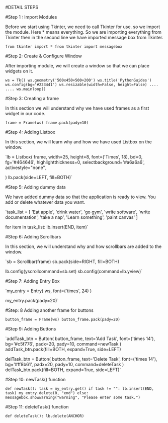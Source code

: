 #DETAIL STEPS


#Step 1 : Import Modules

Before we start using Tkinter, we need to call Tkinter for use. 
so we import the module. Here * means everything. 
So we are importing everything from Tkinter then in the second line we have imported message box from Tkinter.

`from tkinter import *
from tkinter import messagebox`

#Step 2: Create & Configure Window

After importing module, we will create a window so that we can place widgets on it.

` ws = Tk()
ws.geometry('500x450+500+200')
ws.title('PythonGuides')
ws.config(bg='#223441')
ws.resizable(width=False, height=False) .... .... ws.mainloop() `

#Step 3: Creating a frame

In this section we will understand why we have used frames as a first widget in our code.

`frame = Frame(ws)
frame.pack(pady=10)`

#Step 4: Adding Listbox

In this section, we will learn why and how we have used Listbox on the window.

`lb = Listbox(
    frame,
    width=25,
    height=8,
    font=('Times', 18),
    bd=0,
    fg='#464646',
    highlightthickness=0,
    selectbackground='#a6a6a6',
    activestyle="none",
    
)
lb.pack(side=LEFT, fill=BOTH)`

#Step 5: Adding dummy data

We have added dummy data so that the application is ready to view.
You add or delete whatever data you want.

`task_list = [
    'Eat apple',
    'drink water',
    'go gym',
    'write software',
    'write documentation',
    'take a nap',
    'Learn something',
    'paint canvas'
    ]


for item in task_list:
    lb.insert(END, item)`
    
#Step 6: Adding Scrollbars

In this section, we will understand why and how scrollbars are added to the window.

`sb = Scrollbar(frame)
sb.pack(side=RIGHT, fill=BOTH)

lb.config(yscrollcommand=sb.set)
sb.config(command=lb.yview)`


#Step 7: Adding Entry Box

`my_entry = Entry(
    ws,
    font=('times', 24)
    )

my_entry.pack(pady=20)`


#Step: 8 Adding another frame for buttons


`button_frame = Frame(ws)
button_frame.pack(pady=20)`


#Step 9: Adding Buttons


`addTask_btn = Button(
    button_frame,
    text='Add Task',
    font=('times 14'),
    bg='#c5f776',
    padx=20,
    pady=10,
    command=newTask
)
addTask_btn.pack(fill=BOTH, expand=True, side=LEFT)

delTask_btn = Button(
    button_frame,
    text='Delete Task',
    font=('times 14'),
    bg='#ff8b61',
    padx=20,
    pady=10,
    command=deleteTask
)
delTask_btn.pack(fill=BOTH, expand=True, side=LEFT)`


#Step 10: newTask() function

`def newTask():
    task = my_entry.get()
    if task != "":
        lb.insert(END, task)
        my_entry.delete(0, "end")
    else:
        messagebox.showwarning("warning", "Please enter some task.")`
        
 #Step 11: deleteTask() function
 
 `def deleteTask():
    lb.delete(ANCHOR)`
 

